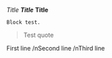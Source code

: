 *Title*
***Title***
**Title**



<pre><code>Block test.
</code></pre>

> Test quote

First line /nSecond line /nThird line
